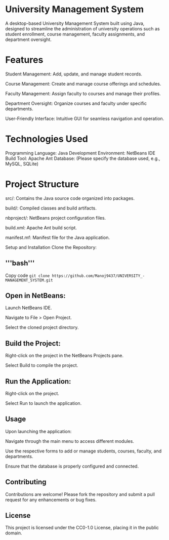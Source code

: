 # University Management System
A desktop-based University Management System built using Java, designed to streamline the administration of university operations such as student enrollment, course management, faculty assignments, and department oversight.

# Features
Student Management: Add, update, and manage student records.

Course Management: Create and manage course offerings and schedules.

Faculty Management: Assign faculty to courses and manage their profiles.

Department Oversight: Organize courses and faculty under specific departments.

User-Friendly Interface: Intuitive GUI for seamless navigation and operation.

# Technologies Used
Programming Language: Java
Development Environment: NetBeans IDE
Build Tool: Apache Ant
Database: (Please specify the database used, e.g., MySQL, SQLite)

# Project Structure
src/: Contains the Java source code organized into packages.

build/: Compiled classes and build artifacts.

nbproject/: NetBeans project configuration files.

build.xml: Apache Ant build script.

manifest.mf: Manifest file for the Java application.

Setup and Installation
Clone the Repository:

## '''bash'''
Copy code
```git clone https://github.com/Manoj9437/UNIVERSITY_-MANAGEMENT_SYSTEM.git```

## Open in NetBeans:

Launch NetBeans IDE.

Navigate to File > Open Project.

Select the cloned project directory.

## Build the Project:

Right-click on the project in the NetBeans Projects pane.

Select Build to compile the project.

## Run the Application:

Right-click on the project.

Select Run to launch the application.

## Usage
Upon launching the application:

Navigate through the main menu to access different modules.

Use the respective forms to add or manage students, courses, faculty, and departments.

Ensure that the database is properly configured and connected.

## Contributing
Contributions are welcome! Please fork the repository and submit a pull request for any enhancements or bug fixes.

## License
This project is licensed under the CC0-1.0 License, placing it in the public domain.


